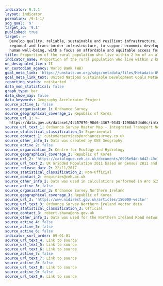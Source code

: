```yaml
---
indicator: 9.1.1
layout: indicator
permalink: /9-1-1/
sdg_goal: '9'
target_id: '9.1'
published: true
target: >-
  Develop quality, reliable, sustainable and resilient infrastructure, including
  regional and trans-border infrastructure, to support economic development and
  human well-being, with a focus on affordable and equitable access for all
title: Proportion of the rural population who live within 2 km of an all-season road
indicator_name: Proportion of the rural population who live within 2 km of an all-season road
un_designated_tier: II
un_custodian_agency: World Bank (WB)
goal_meta_link: 'https://unstats.un.org/sdgs/metadata/files/Metadata-09-01-01.pdf'
goal_meta_link_text: United Nations Sustainable Development Goals Metadata (PDF 4.0 MB)
reporting_status: notstarted
data_non_statistical: false
graph_type: bar
data_show_map: false
data_keywords: Geography Accelerator Project
source_active_1: false
source_organisation_1: Ordnance Survey
source_geographical_coverage_1: Republic of Korea
source_url_1: >-
  https://data.gov.uk/dataset/4c457070-90d6-4367-93d3-1298bb5d4d6c/integrated-transport-network
source_url_text_1: Ordnance Survey Master Map - Integrated Transport Network Layer
source_statistical_classification_1: Experimental
source_contact_1: customerservices@ordnancesurvey.co.uk
source_other_info_1: Data was created by ONS Geography
source_active_2: false
source_organisation_2: Centre for Ecology and Hydrology
source_geographical_coverage_2: Republic of Korea
source_url_2: 'https://catalogue.ceh.ac.uk/documents/0995e94d-6d42-40c1-8ed4-5090d82471e1'
source_url_text_2: UK Gridded Population 2011 based on Census 2011 and Landcover 2015
source_release_date_2: 22/11/2017
source_statistical_classification_2: Non-Official
source_contact_2: enquiries@ceh.ac.uk
source_other_info_2: Data was used in calculations performed in Arc GIS by ONS Geography.
source_active_3: false
source_organisation_3: Ordnance Survey Northern Ireland
source_geographical_coverage_3: Republic of Korea
source_url_3: 'https://www.nidirect.gov.uk/articles/150000-vector'
source_url_text_3: Ordnance Survey Northern Ireland vector data
source_statistical_classification_3: Official
source_contact_3: robert.shava@ons.gov.uk
source_other_info_3: Data was used for the Northern Ireland Road network.
source_active_4: false
source_active_5: false
source_active_6: false
indicator_sort_order: 09-01-01
source_url_text_4: Link to source
source_url_text_5: Link to source
source_url_text_6: Link to source
source_active_7: false
source_url_text_7: Link to source
source_active_8: false
source_url_text_8: Link to source
source_active_9: false
source_url_text_9: Link to source
---
```

